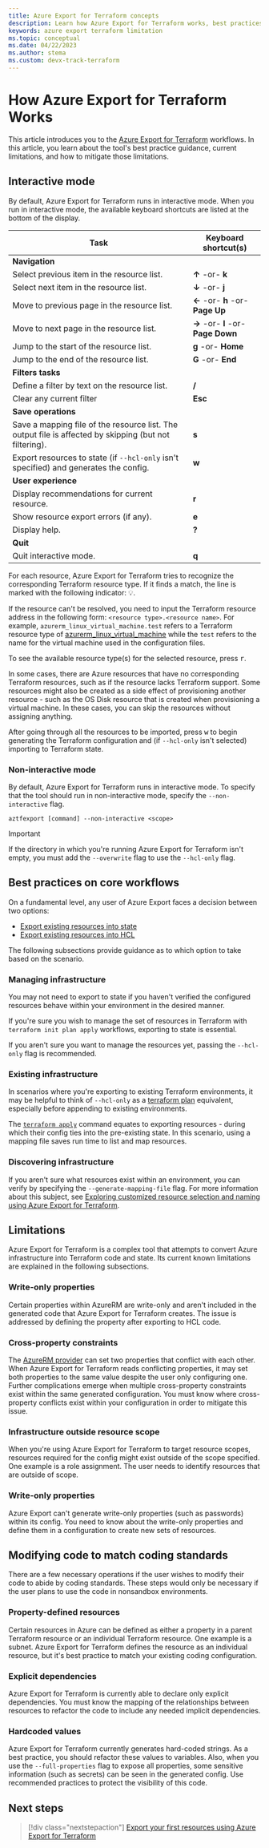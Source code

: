 ```yaml
---
title: Azure Export for Terraform concepts
description: Learn how Azure Export for Terraform works, best practices, and limitations around the tool.
keywords: azure export terraform limitation
ms.topic: conceptual
ms.date: 04/22/2023
ms.author: stema
ms.custom: devx-track-terraform
---
```


# How Azure Export for Terraform Works

This article introduces you to the [Azure Export for Terraform](./export-terraform-overview.md) workflows. In this article, you learn about the tool's best practice guidance, current limitations, and how to mitigate those limitations.

## Interactive mode

By default, Azure Export for Terraform runs in interactive mode. When you run in interactive mode, the available keyboard shortcuts are listed at the bottom of the display.

| Task                                                                                                    | Keyboard shortcut(s)                |
|---------------------------------------------------------------------------------------------------------|-------------------------------------|
| **Navigation**                                                                                          |                                     |
| Select previous item in the resource list.                                                              | **↑** -or- **k**                    |
| Select next item in the resource list.                                                                  | **↓** -or- **j**                    |
| Move to previous page in the resource list.                                                             | **←** -or- **h** -or- **Page Up**   |
| Move to next page in the resource list.                                                                 | **→** -or- **l** -or- **Page Down** |
| Jump to the start of the resource list.                                                                 | **g** -or- **Home**                 |
| Jump to the end of the resource list.                                                                   | **G** -or- **End**                  |
| **Filters tasks**                                                                                       |                                     |
| Define a filter by text on the resource list.                                                           | **/**                               |
| Clear any current filter                                                                                | **Esc**                             |
| **Save operations**                                                                                     |                                     |
| Save a mapping file of the resource list. The output file is affected by skipping (but not filtering).  | **s**                               |
| Export resources to state (if `--hcl-only` isn't specified) and generates the config.                   | **w**                               |
| **User experience**                                                                                     |                                     |
| Display recommendations for current resource.                                                           | **r**                               |
| Show resource export errors (if any).                                                                   | **e**                               |
| Display help.                                                                                           | **?**                               |
| **Quit**                                                                                                |                                     |
| Quit interactive mode.                                                                                  | **q**                               |

For each resource, Azure Export for Terraform tries to recognize the corresponding Terraform resource type. If it finds a match, the line is marked with the following indicator: 💡.

If the resource can't be resolved, you need to input the Terraform resource address in the following form: `<resource type>.<resource name>`. For example, `azurerm_linux_virtual_machine.test` refers to a Terraform resource type of [azurerm_linux_virtual_machine](https://registry.terraform.io/providers/hashicorp/azurerm/latest/docs/resources/linux_virtual_machine) while the `test` refers to the name for the virtual machine used in the configuration files.

To see the available resource type(s) for the selected resource, press <kbd>r</kbd>.

In some cases, there are Azure resources that have no corresponding Terraform resources, such as if the resource lacks Terraform support. Some resources might also be created as a side effect of provisioning another resource - such as the OS Disk resource that is created when provisioning a virtual machine. In these cases, you can skip the resources without assigning anything.

After going through all the resources to be imported, press <kbd>w</kbd> to begin generating the Terraform configuration and (if `--hcl-only` isn't selected) importing to Terraform state.

### Non-interactive mode

By default, Azure Export for Terraform runs in interactive mode. To specify that the tool should run in non-interactive mode, specify the `--non-interactive` flag.

```console
aztfexport [command] --non-interactive <scope>
```

> [!IMPORTANT]
> If the directory in which you're running Azure Export for Terraform isn't empty, you must add the `--overwrite` flag to use the `--hcl-only` flag.

## Best practices on core workflows

On a fundamental level, any user of Azure Export faces a decision between two options:

- [Export existing resources into state](export-first-resources.md)
- [Export existing resources into HCL](export-resources-hcl.md)

The following subsections provide guidance as to which option to take based on the scenario.

### Managing infrastructure

You may not need to export to state if you haven't verified the configured resources behave within your environment in the desired manner.

If you're sure you wish to manage the set of resources in Terraform with `terraform init plan apply` workflows, exporting to state is essential.

If you aren't sure you want to manage the resources yet, passing the `--hcl-only` flag is recommended.

### Existing infrastructure

In scenarios where you're exporting to existing Terraform environments, it may be helpful to think of `--hcl-only` as a [terraform plan](https://developer.hashicorp.com/terraform/cli/commands/plan) equivalent, especially before appending to existing environments.

The [`terraform apply`](https://developer.hashicorp.com/terraform/cli/commands/apply) command equates to exporting resources - during which their config ties into the pre-existing state. In this scenario, using a mapping file saves run time to list and map resources.

### Discovering infrastructure

If you aren't sure what resources exist within an environment, you can verify by specifying the `--generate-mapping-file` flag. For more information about this subject, see [Exploring customized resource selection and naming using Azure Export for Terraform](select-custom-resources.md).

## Limitations

Azure Export for Terraform is a complex tool that attempts to convert Azure infrastructure into Terraform code and state. Its current known limitations are explained in the following subsections.

### Write-only properties

Certain properties within AzureRM are write-only and aren't included in the generated code that Azure Export for Terraform creates. The issue is addressed by defining the property after exporting to HCL code.

### Cross-property constraints

The [AzureRM provider](https://github.com/hashicorp/terraform-provider-azurerm) can set two properties that conflict with each other. When Azure Export for Terraform reads conflicting properties, it may set both properties to the same value despite the user only configuring one. Further complications emerge when multiple cross-property constraints exist within the same generated configuration. You must know where cross-property conflicts exist within your configuration in order to mitigate this issue.

### Infrastructure outside resource scope

When you're using Azure Export for Terraform to target resource scopes, resources required for the config might exist outside of the scope specified. One example is a role assignment. The user needs to identify resources that are outside of scope.

### Write-only properties

Azure Export can't generate write-only properties (such as passwords) within its config. You need to know about the write-only properties and define them in a configuration to create new sets of resources.

## Modifying code to match coding standards

There are a few necessary operations if the user wishes to modify their code to abide by coding standards. These steps would only be necessary if the user plans to use the code in nonsandbox environments.

### Property-defined resources

Certain resources in Azure can be defined as either a property in a parent Terraform resource or an individual Terraform resource. One example is a subnet. Azure Export for Terraform defines the resource as an individual resource, but it's best practice to match your existing coding configuration.

### Explicit dependencies

Azure Export for Terraform is currently able to declare only explicit dependencies. You must know the mapping of the relationships between resources to refactor the code to include any needed implicit dependencies.

### Hardcoded values

Azure Export for Terraform currently generates hard-coded strings. As a best practice, you should refactor these values to variables. Also, when you use the `--full-properties` flag to expose all properties, some sensitive information (such as secrets) can be seen in the generated config. Use recommended practices to protect the visibility of this code.

## Next steps

> [!div class="nextstepaction"]
> [Export your first resources using Azure Export for Terraform](export-first-resources.md)

